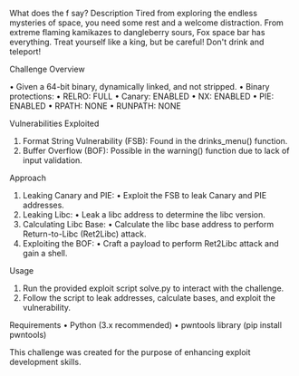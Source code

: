 What does the f say?
Description
Tired from exploring the endless mysteries of space, you need some rest and a welcome distraction. 
From extreme flaming kamikazes to dangleberry sours, Fox space bar has everything. 
Treat yourself like a king, but be careful! Don't drink and teleport!

Challenge Overview

•	Given a 64-bit binary, dynamically linked, and not stripped.
•	Binary protections:
•	RELRO: FULL
•	Canary: ENABLED
•	NX: ENABLED
•	PIE: ENABLED
•	RPATH: NONE
•	RUNPATH: NONE

Vulnerabilities Exploited

1.	Format String Vulnerability (FSB): Found in the drinks_menu() function.
2.	Buffer Overflow (BOF): Possible in the warning() function due to lack of input validation.

Approach

1.	Leaking Canary and PIE:
•	Exploit the FSB to leak Canary and PIE addresses.
2.	Leaking Libc:
•	Leak a libc address to determine the libc version.
3.	Calculating Libc Base:
•	Calculate the libc base address to perform Return-to-Libc (Ret2Libc) attack.
4.	Exploiting the BOF:
•	Craft a payload to perform Ret2Libc attack and gain a shell.

Usage
1.	Run the provided exploit script solve.py to interact with the challenge.
2.	Follow the script to leak addresses, calculate bases, and exploit the vulnerability.

Requirements
•	Python (3.x recommended)
•	pwntools library (pip install pwntools)

This challenge was created for the purpose of enhancing exploit development skills.
